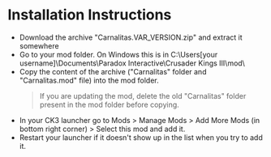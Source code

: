 
# Installation Instructions
- Download the archive "Carnalitas.VAR_VERSION.zip" and extract it somewhere
- Go to your mod folder. On Windows this is in C:\Users\[your username]\Documents\Paradox Interactive\Crusader Kings III\mod\
- Copy the content of the archive ("Carnalitas" folder and "Carnalitas.mod" file) into the mod folder.
  > If you are updating the mod, delete the old "Carnalitas" folder present in the mod folder before copying.
- In your CK3 launcher go to Mods > Manage Mods > Add More Mods (in bottom right corner) > Select this mod and add it.
- Restart your launcher if it doesn't show up in the list when you try to add it.

